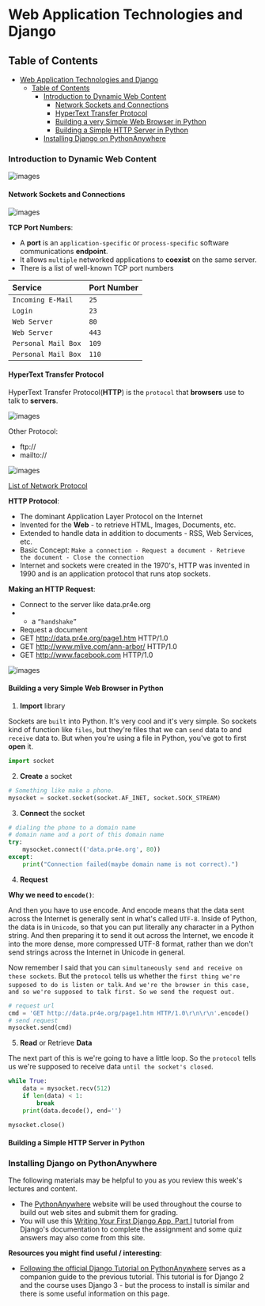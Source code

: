 # Web Application Technologies and Django

## Table of Contents

- [Web Application Technologies and Django](#web-application-technologies-and-django)
  - [Table of Contents](#table-of-contents)
    - [Introduction to Dynamic Web Content](#introduction-to-dynamic-web-content)
      - [Network Sockets and Connections](#network-sockets-and-connections)
      - [HyperText Transfer Protocol](#hypertext-transfer-protocol)
      - [Building a very Simple Web Browser in Python](#building-a-very-simple-web-browser-in-python)
      - [Building a Simple HTTP Server in Python](#building-a-simple-http-server-in-python)
    - [Installing Django on PythonAnywhere](#installing-django-on-pythonanywhere)

### Introduction to Dynamic Web Content

![images](images/1.png)

#### Network Sockets and Connections

![images](images/2.png)

**TCP Port Numbers**:

- A **port** is an `application-specific` or `process-specific` software communications **endpoint**.
- It allows `multiple` networked applications to **coexist** on the same server.
- There is a list of well-known TCP port numbers

| Service             | Port Number |
| :------------------ | ----------- |
| `Incoming E-Mail`   | `25`        |
| `Login`             | `23`        |
| `Web Server`        | `80`        |
| `Web Server`        | `443`       |
| `Personal Mail Box` | `109`       |
| `Personal Mail Box` | `110`       |

#### HyperText Transfer Protocol

HyperText Transfer Protocol(**HTTP**) is the `protocol` that **browsers** use to talk to **servers**.

![images](images/3.png)

Other Protocol:

- ftp://
- mailto://

![images](images/protocol-list.png)

[List of Network Protocol](https://en.wikipedia.org/wiki/Lists_of_network_protocols)

**HTTP Protocol**:

- The dominant Application Layer Protocol on the Internet
- Invented for the **Web** - to retrieve HTML, Images, Documents, etc.
- Extended to handle data in addition to documents - RSS, Web Services, etc.
- Basic Concept: `Make a connection - Request a document - Retrieve the document - Close the connection`
- Internet and sockets were created in the 1970's, HTTP was invented in 1990 and is an application protocol that runs atop sockets.

**Making an HTTP Request**:

- Connect to the server like data.pr4e.org
- - a `“handshake”`
- Request a document
- GET http://data.pr4e.org/page1.htm HTTP/1.0
- GET http://www.mlive.com/ann-arbor/ HTTP/1.0
- GET http://www.facebook.com HTTP/1.0

![images](images/making-http-request.png)

#### Building a very Simple Web Browser in Python

1. **Import** library

Sockets are `built` into Python. It's very cool and it's very simple. So sockets kind of function like `files`, but they're files that we can `send` data to and `receive` data to. But when you're using a file in Python, you've got to first **open** it.

```py
import socket
```

2. **Create** a socket

```py
# Something like make a phone.
mysocket = socket.socket(socket.AF_INET, socket.SOCK_STREAM)
```

3. **Connect** the socket

```py
# dialing the phone to a domain name
# domain name and a port of this domain name
try:
    mysocket.connect(('data.pr4e.org', 80))
except:
    print("Connection failed(maybe domain name is not correct).")
```

4. **Request**

**Why we need to `encode()`**:

And then you have to use encode. And encode means that the data sent across the Internet is generally sent in what's called `UTF-8`. Inside of Python, the data is in `Unicode`, so that you can put literally any character in a Python string. And then preparing it to send it out across the Internet, we encode it into the more dense, more compressed UTF-8 format, rather than we don't send strings across the Internet in Unicode in general.

Now remember I said that you can `simultaneously send and receive on these sockets`. But the `protocol` tells us whether the `first thing we're supposed to do is listen or talk`. `And we're the browser in this case, and so we're supposed to talk first. So we send the request out.`

```py
# request url
cmd = 'GET http://data.pr4e.org/page1.htm HTTP/1.0\r\n\r\n'.encode()
# send request
mysocket.send(cmd)
```

5. **Read** or Retrieve **Data**

The next part of this is we're going to have a little loop. So the `protocol` tells us we're supposed to receive data `until the socket's closed`.

```py
while True:
    data = mysocket.recv(512)
    if len(data) < 1:
        break
    print(data.decode(), end='')

mysocket.close()
```

#### Building a Simple HTTP Server in Python

### Installing Django on PythonAnywhere

The following materials may be helpful to you as you review this week's lectures and content.

- The [PythonAnywhere](https://www.pythonanywhere.com/user/DevCoders/) website will be used throughout the course to build out web sites and submit them for grading.
- You will use this [Writing Your First Django App, Part I](https://docs.djangoproject.com/en/3.0/intro/tutorial01/) tutorial from Django's documentation to complete the assignment and some quiz answers may also come from this site.

**Resources you might find useful / interesting**:

- [Following the official Django Tutorial on PythonAnywhere](https://help.pythonanywhere.com/pages/FollowingTheDjangoTutorial/) serves as a companion guide to the previous tutorial. This tutorial is for Django 2 and the course uses Django 3 - but the process to install is similar and there is some useful information on this page.
